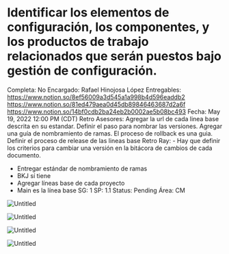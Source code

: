 # Identificar los elementos de configuración, los componentes, y los productos de trabajo relacionados que serán puestos bajo gestión de configuración.

Completa: No
Encargado: Rafael Hinojosa López
Entregables: https://www.notion.so/8ef56009a3d545a1a998b4d596eaddb2 
https://www.notion.so/81ed479aea0d45db89846463687d2a6f 
https://www.notion.so/14bf0cdb2ba24eb2b0002ae5b08bc493 
Fecha: May 19, 2022 12:00 PM (CDT)
Retro Asesores: Agregar la url de cada linea base descrita en su estandar. Definir el paso para nombrar las versiones. Agregar una guía de nombramiento de ramas. El proceso de rollback es una guia. Definir el proceso de release de las lineas base
Retro Ray: - Hay que definir los criterios para cambiar una versión en la bitácora de cambios de cada documento.
- Entregar estándar de nombramiento de ramas
- BKJ sí tiene
- Agregar líneas base de cada proyecto
- Main es la línea base
SG: 1
SP: 1.1
Status: Pending
Área: CM

![Untitled](Identificar%20los%20elementos%20de%20configuracio%CC%81n,%20los%20c%206bbb6d600d174a86aec4df2178708856/Untitled.png)

![Untitled](Identificar%20los%20elementos%20de%20configuracio%CC%81n,%20los%20c%206bbb6d600d174a86aec4df2178708856/Untitled%201.png)

![Untitled](Identificar%20los%20elementos%20de%20configuracio%CC%81n,%20los%20c%206bbb6d600d174a86aec4df2178708856/Untitled%202.png)

![Untitled](Identificar%20los%20elementos%20de%20configuracio%CC%81n,%20los%20c%206bbb6d600d174a86aec4df2178708856/Untitled%203.png)